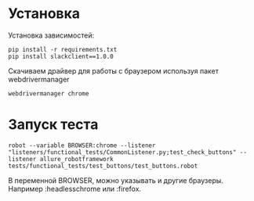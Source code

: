 # Установка


Установка зависимостей:

    pip install -r requirements.txt
    pip install slackclient==1.0.0
    
    
Скачиваем драйвер для работы с браузером используя пакет webdrivermanager

    webdrivermanager chrome 
    

# Запуск теста
    robot --variable BROWSER:chrome --listener "listeners/functional_tests/CommonListener.py;test_check_buttons" --listener allure_robotframework tests/functional_tests/test_buttons/test_buttons.robot

В переменной BROWSER, можно указывать и другие браузеры. Например :headlesschrome или :firefox.
